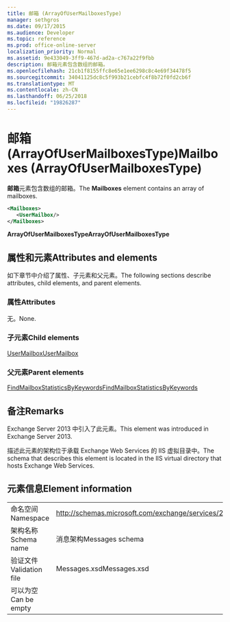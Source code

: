 ```yaml
---
title: 邮箱 (ArrayOfUserMailboxesType)
manager: sethgros
ms.date: 09/17/2015
ms.audience: Developer
ms.topic: reference
ms.prod: office-online-server
localization_priority: Normal
ms.assetid: 9e433049-3ff9-467d-ad2a-c767a22f9fbb
description: 邮箱元素包含数组的邮箱。
ms.openlocfilehash: 21cb1f8155ffc8e65e1ee6298c8c4e69f34478f5
ms.sourcegitcommit: 34041125dc8c5f993b21cebfc4f8b72f0fd2cb6f
ms.translationtype: MT
ms.contentlocale: zh-CN
ms.lasthandoff: 06/25/2018
ms.locfileid: "19826287"
---
```

# <a name="mailboxes-arrayofusermailboxestype"></a><span data-ttu-id="43508-103">邮箱 (ArrayOfUserMailboxesType)</span><span class="sxs-lookup"><span data-stu-id="43508-103">Mailboxes (ArrayOfUserMailboxesType)</span></span>

<span data-ttu-id="43508-104">**邮箱**元素包含数组的邮箱。</span><span class="sxs-lookup"><span data-stu-id="43508-104">The **Mailboxes** element contains an array of mailboxes.</span></span> 
  
```XML
<Mailboxes>
   <UserMailbox/>
</Mailboxes>
```

<span data-ttu-id="43508-105">**ArrayOfUserMailboxesType**</span><span class="sxs-lookup"><span data-stu-id="43508-105">**ArrayOfUserMailboxesType**</span></span>

## <a name="attributes-and-elements"></a><span data-ttu-id="43508-106">属性和元素</span><span class="sxs-lookup"><span data-stu-id="43508-106">Attributes and elements</span></span>

<span data-ttu-id="43508-107">如下章节中介绍了属性、子元素和父元素。</span><span class="sxs-lookup"><span data-stu-id="43508-107">The following sections describe attributes, child elements, and parent elements.</span></span>
  
### <a name="attributes"></a><span data-ttu-id="43508-108">属性</span><span class="sxs-lookup"><span data-stu-id="43508-108">Attributes</span></span>

<span data-ttu-id="43508-109">无。</span><span class="sxs-lookup"><span data-stu-id="43508-109">None.</span></span>
  
### <a name="child-elements"></a><span data-ttu-id="43508-110">子元素</span><span class="sxs-lookup"><span data-stu-id="43508-110">Child elements</span></span>

[<span data-ttu-id="43508-111">UserMailbox</span><span class="sxs-lookup"><span data-stu-id="43508-111">UserMailbox</span></span>](usermailbox.md)
  
### <a name="parent-elements"></a><span data-ttu-id="43508-112">父元素</span><span class="sxs-lookup"><span data-stu-id="43508-112">Parent elements</span></span>

[<span data-ttu-id="43508-113">FindMailboxStatisticsByKeywords</span><span class="sxs-lookup"><span data-stu-id="43508-113">FindMailboxStatisticsByKeywords</span></span>](findmailboxstatisticsbykeywords.md)
  
## <a name="remarks"></a><span data-ttu-id="43508-114">备注</span><span class="sxs-lookup"><span data-stu-id="43508-114">Remarks</span></span>

<span data-ttu-id="43508-115">Exchange Server 2013 中引入了此元素。</span><span class="sxs-lookup"><span data-stu-id="43508-115">This element was introduced in Exchange Server 2013.</span></span>
  
<span data-ttu-id="43508-116">描述此元素的架构位于承载 Exchange Web Services 的 IIS 虚拟目录中。</span><span class="sxs-lookup"><span data-stu-id="43508-116">The schema that describes this element is located in the IIS virtual directory that hosts Exchange Web Services.</span></span>
  
## <a name="element-information"></a><span data-ttu-id="43508-117">元素信息</span><span class="sxs-lookup"><span data-stu-id="43508-117">Element information</span></span>

|||
|:-----|:-----|
|<span data-ttu-id="43508-118">命名空间</span><span class="sxs-lookup"><span data-stu-id="43508-118">Namespace</span></span>  <br/> |http://schemas.microsoft.com/exchange/services/2006/messages  <br/> |
|<span data-ttu-id="43508-119">架构名称</span><span class="sxs-lookup"><span data-stu-id="43508-119">Schema name</span></span>  <br/> |<span data-ttu-id="43508-120">消息架构</span><span class="sxs-lookup"><span data-stu-id="43508-120">Messages schema</span></span>  <br/> |
|<span data-ttu-id="43508-121">验证文件</span><span class="sxs-lookup"><span data-stu-id="43508-121">Validation file</span></span>  <br/> |<span data-ttu-id="43508-122">Messages.xsd</span><span class="sxs-lookup"><span data-stu-id="43508-122">Messages.xsd</span></span>  <br/> |
|<span data-ttu-id="43508-123">可以为空</span><span class="sxs-lookup"><span data-stu-id="43508-123">Can be empty</span></span>  <br/> ||
   

